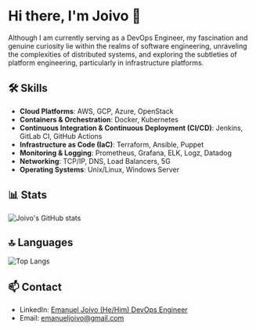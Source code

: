 # Hi there, I'm Joivo 👋

Although I am currently serving as a DevOps Engineer, my fascination and genuine curiosity lie within the realms of software engineering, unraveling the complexities of distributed systems, and exploring the subtleties of platform engineering, particularly in infrastructure platforms.

## 🛠️ Skills
- **Cloud Platforms**: AWS, GCP, Azure, OpenStack
- **Containers & Orchestration**: Docker, Kubernetes
- **Continuous Integration & Continuous Deployment (CI/CD)**: Jenkins, GitLab CI, GitHub Actions
- **Infrastructure as Code (IaC)**: Terraform, Ansible, Puppet
- **Monitoring & Logging**: Prometheus, Grafana, ELK, Logz, Datadog
- **Networking**: TCP/IP, DNS, Load Balancers, 5G
- **Operating Systems**: Unix/Linux, Windows Server
## 📊 Stats
![Joivo's GitHub stats](https://github-readme-stats.vercel.app/api?username=joivo&show_icons=true&theme=radical)

## 🔝 Languages
![Top Langs](https://github-readme-stats.vercel.app/api/top-langs/?username=joivo&layout=compact&theme=radical)

## 📫 Contact
- LinkedIn: [Emanuel Joívo (He/Him) DevOps Engineer](https://www.linkedin.com/in/emanueljoivo)
- Email: emanueljoivo@gmail.com

